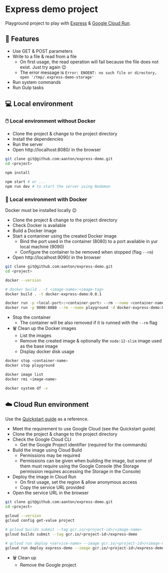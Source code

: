 # Express demo project

Playground project to play with [Express](https://expressjs.com/) & [Google Cloud Run](https://cloud.google.com/run).

## 📓 Features

- Use GET & POST parameters
- Write to a file & read from a file
  - On first usage, the read operation will fail because the file does not exist. Just try again 😉
  - The error message is `Error: ENOENT: no such file or directory, open '/tmp/.express-demo-storage'`
- Run system commands
- Run Gulp tasks

## 💻 Local environment

### 🖱️ Local environment without Docker

- Clone the project & change to the project directory
- Install the dependencies
- Run the server
- Open http://localhost:8080/ in the browser

```bash
git clone git@github.com:aanton/express-demo.git
cd <project>

npm install

npm start # or ...
npm run dev # to start the server using Nodemon
```

### 🐋 Local environment with Docker

Docker must be installed locally 😉

- Clone the project & change to the project directory
- Check Docker is available
- Build a Docker image
- Start a contaniner using the created Docker image
  - Bind the port used in the container (8080) to a port available in yur local machine (9090)
  - Configure the container to be removed when stopped (flag `--rm`)
- Open http://localhost:9090/ in the browser

```bash
git clone git@github.com:aanton/express-demo.git
cd <project>

docker --version

# docker build . -t <image-name>:<image-tag>
docker build . -t docker-express-demo:0.0.1

docker run -p <local-port>:<container-port> --rm --name <container-name> -d <image-name>:<image-tag>
docker run -p 9090:8080 --rm --name playground -d docker-express-demo:0.0.1
```

- Stop the container
  - The container will be also removed if it is runned with the `--rm` flag
- 🗑️ Clean up the Docker images
  - List the images
  - Remove the created image & optionally the `node:12-slim` image used as the base image
  - Display docker disk usage

```bash
docker stop <container-name>
docker stop playground

docker image list
docker rmi <image-name>

docker system df -v
```

## ☁️ Cloud Run environment

Use the [Quickstart guide](https://cloud.google.com/run/docs/quickstarts/build-and-deploy#node.js) as a reference.

- Meet the requirement to use Google Cloud (see the Quickstart guide)
- Clone the project & change to the project directory
- Check the Google Cloud CLI
  - Get the Google Project identifier (required for the commands)
- Build the image using Cloud Build
  - Permissions may be required
  - Permissions can be given when building the image, but some of them must require using the Google Console (the Storage permission requires accessing the Storage in the Console)
- Deploy the image in Cloud Run
  - On first usage, set the region & allow anonymous access
  - Copy the service URL provided
- Open the service URL in the browser

```bash
git clone git@github.com:aanton/express-demo.git
cd <project>

gcloud --version
gcloud config get-value project

# gcloud builds submit --tag gcr.io/<project-id>/<image-name>
gcloud builds submit --tag gcr.io/<project-id>/express-demo

# gcloud run deploy <service-name> --image gcr.io/<project-id>/<image-name> --platform managed
gcloud run deploy express-demo --image gcr.io/<project-id>/express-demo --platform managed
```

- 🗑️ Clean up
  - Remove the Google project
